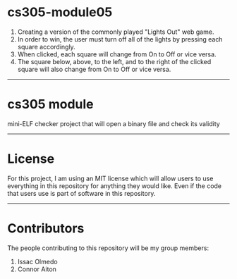 # cs305-module05

1. Creating a version of the commonly played "Lights Out" web game.
2. In order to win, the user must turn off all of the lights by pressing each square accordingly.
3. When clicked, each square will change from On to Off or vice versa.
4. The square below, above, to the left, and to the right of the clicked square will also change from On to Off or vice versa.
***
# cs305 module

mini-ELF checker project that will open a binary file and check its validity
***
# License

 For this project, I am using an MIT license which will allow users to use everything in this repository for anything they would like. Even if the code that users use is part of software in this repository.
 ***
 # Contributors
 
 The people contributing to this repository will be my group members:
 1. Issac Olmedo
 2. Connor Aiton
